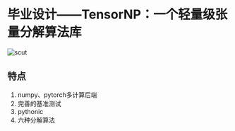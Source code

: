 # 毕业设计——TensorNP：一个轻量级张量分解算法库

![scut](./doc/scut.ico)

## 特点

1. numpy、pytorch多计算后端
2. 完善的基准测试
3. pythonic
4. 六种分解算法
